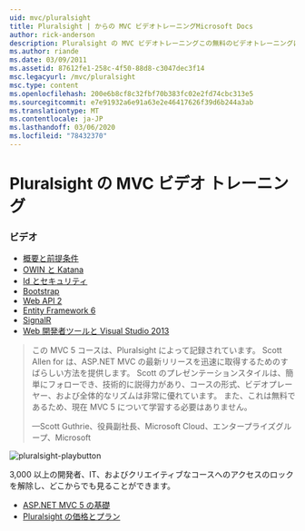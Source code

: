 ```yaml
---
uid: mvc/pluralsight
title: Pluralsight | からの MVC ビデオトレーニングMicrosoft Docs
author: rick-anderson
description: Pluralsight の MVC ビデオトレーニングこの無料のビデオトレーニングは、ASP.NET MVC を使用して実行できます。 開発のセットアップのすべてについて説明しています...
ms.author: riande
ms.date: 03/09/2011
ms.assetid: 87612fe1-258c-4f50-88d8-c3047dec3f14
msc.legacyurl: /mvc/pluralsight
msc.type: content
ms.openlocfilehash: 200e6b8cf8c32fbf70b383fc02e2fd74cbc313e5
ms.sourcegitcommit: e7e91932a6e91a63e2e46417626f39d6b244a3ab
ms.translationtype: MT
ms.contentlocale: ja-JP
ms.lasthandoff: 03/06/2020
ms.locfileid: "78432370"
---
```

# <a name="mvc-video-training-from-pluralsight"></a>Pluralsight の MVC ビデオ トレーニング

### <a name="videos"></a>ビデオ

- [概要と前提条件](https://pluralsight.com/training/Player?author=scott-allen&name=aspdotnet-mvc5-fundamentals-m1-introduction&mode=live&clip=0&course=aspdotnet-mvc5-fundamentals)
- [OWIN と Katana](https://pluralsight.com/training/Player?author=scott-allen&name=aspdotnet-mvc5-fundamentals-m2-katana&mode=live&clip=0&course=aspdotnet-mvc5-fundamentals)
- [Id とセキュリティ](https://pluralsight.com/training/Player?author=scott-allen&name=aspdotnet-mvc5-fundamentals-m3-identity&mode=live&clip=0&course=aspdotnet-mvc5-fundamentals)
- [Bootstrap](https://pluralsight.com/training/Player?author=scott-allen&name=aspdotnet-mvc5-fundamentals-m4-bootstrap&mode=live&clip=0&course=aspdotnet-mvc5-fundamentals)
- [Web API 2](https://pluralsight.com/training/Player?author=scott-allen&name=aspdotnet-mvc5-fundamentals-m5-webapi2&mode=live&clip=0&course=aspdotnet-mvc5-fundamentals)
- [Entity Framework 6](https://pluralsight.com/training/Player?author=scott-allen&name=aspdotnet-mvc5-fundamentals-m6-ef6&mode=live&clip=0&course=aspdotnet-mvc5-fundamentals)
- [SignalR](https://pluralsight.com/training/Player?author=scott-allen&name=aspdotnet-mvc5-fundamentals-m7-signalr&mode=live&clip=0&course=aspdotnet-mvc5-fundamentals)
- [Web 開発者ツールと Visual Studio 2013](https://pluralsight.com/training/Player?author=scott-allen&name=aspdotnet-mvc5-fundamentals-m8-visualstudio&mode=live&clip=0&course=aspdotnet-mvc5-fundamentals)

> この MVC 5 コースは、Pluralsight によって記録されています。 Scott Allen for は、ASP.NET MVC の最新リリースを迅速に取得するためのすばらしい方法を提供します。 Scott のプレゼンテーションスタイルは、簡単にフォローでき、技術的に説得力があり、コースの形式、ビデオプレーヤー、および全体的なリズムは非常に優れています。 また、これは無料であるため、現在 MVC 5 について学習する必要はありません。
>
> &mdash;Scott Guthrie、役員副社長、Microsoft Cloud、エンタープライズグループ、Microsoft

![pluralsight-playbutton](pluralsight/_static/image1.png)

3,000 以上の開発者、IT、およびクリエイティブなコースへのアクセスのロックを解除し、どこからでも見ることができます。

* [ASP.NET MVC 5 の基礎](https://www.pluralsight.com/courses/aspdotnet-mvc5-fundamentals)
* [Pluralsight の価格とプラン](https://www.pluralsight.com/pricing)
